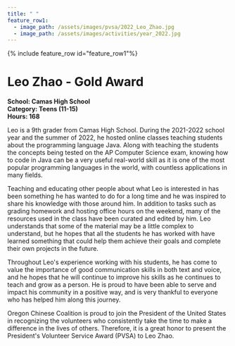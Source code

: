 ```yaml
---
title: " "
feature_row1:
  - image_path: /assets/images/pvsa/2022_Leo_Zhao.jpg
  - image_path: /assets/images/activities/year_2022.jpg
---
```


{% include feature_row id="feature_row1"%}

# Leo Zhao - Gold Award

**School: Camas High School**  
**Category: Teens (11-15)**  
**Hours: 168**  

Leo is a 9th grader from Camas High School. During the 2021-2022 school year and the summer of 2022, he hosted online classes teaching students about the programming language Java. Along with teaching the students the concepts being tested on the AP Computer Science exam, knowing how to code in Java can be a very useful real-world skill as it is one of the most popular programming languages in the world, with countless applications in many fields.

Teaching and educating other people about what Leo is interested in has been something he has wanted to do for a long time and he was inspired to share his
knowledge with those around him. In addition to tasks such as grading homework and hosting office hours on the weekend, many of the resources used in the class have been curated and edited by him. Leo understands that some of the material may be a little complex to understand, but he hopes that all the students he has worked with have learned something that could help them achieve their goals and complete their own projects in the future.

Throughout Leo's experience working with his students, he has come to value the importance of good communication skills in both text and voice, and he hopes that he will continue to improve his skills as he continues to teach and grow as a person. He is proud to have been able to serve and impact his community in a positive way, and is very thankful to everyone who has helped him along this journey.

Oregon Chinese Coalition is proud to join the President of the United States in recognizing the volunteers who consistently take the time to make a difference in the lives of others. Therefore, it is a great honor to present the President's Volunteer Service Award (PVSA) to Leo Zhao.
